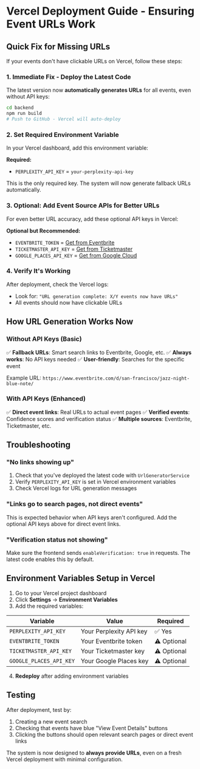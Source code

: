 # Vercel Deployment Guide - Ensuring Event URLs Work

## Quick Fix for Missing URLs

If your events don't have clickable URLs on Vercel, follow these steps:

### 1. **Immediate Fix - Deploy the Latest Code**

The latest version now **automatically generates URLs** for all events, even without API keys:

```bash
cd backend
npm run build
# Push to GitHub - Vercel will auto-deploy
```

### 2. **Set Required Environment Variable**

In your Vercel dashboard, add this environment variable:

**Required:**
- `PERPLEXITY_API_KEY` = `your-perplexity-api-key`

This is the only required key. The system will now generate fallback URLs automatically.

### 3. **Optional: Add Event Source APIs for Better URLs**

For even better URL accuracy, add these optional API keys in Vercel:

**Optional but Recommended:**
- `EVENTBRITE_TOKEN` = [Get from Eventbrite](https://www.eventbrite.com/platform/api-keys)
- `TICKETMASTER_API_KEY` = [Get from Ticketmaster](https://developer.ticketmaster.com/)
- `GOOGLE_PLACES_API_KEY` = [Get from Google Cloud](https://console.cloud.google.com/apis/credentials)

### 4. **Verify It's Working**

After deployment, check the Vercel logs:
- Look for: `"URL generation complete: X/Y events now have URLs"`
- All events should now have clickable URLs

## How URL Generation Works Now

### Without API Keys (Basic)
✅ **Fallback URLs**: Smart search links to Eventbrite, Google, etc.
✅ **Always works**: No API keys needed
✅ **User-friendly**: Searches for the specific event

Example URL: `https://www.eventbrite.com/d/san-francisco/jazz-night-blue-note/`

### With API Keys (Enhanced)
✅ **Direct event links**: Real URLs to actual event pages
✅ **Verified events**: Confidence scores and verification status
✅ **Multiple sources**: Eventbrite, Ticketmaster, etc.

## Troubleshooting

### "No links showing up"
1. Check that you've deployed the latest code with `UrlGeneratorService`
2. Verify `PERPLEXITY_API_KEY` is set in Vercel environment variables
3. Check Vercel logs for URL generation messages

### "Links go to search pages, not direct events"
This is expected behavior when API keys aren't configured. Add the optional API keys above for direct event links.

### "Verification status not showing"
Make sure the frontend sends `enableVerification: true` in requests. The latest code enables this by default.

## Environment Variables Setup in Vercel

1. Go to your Vercel project dashboard
2. Click **Settings** → **Environment Variables**
3. Add the required variables:

| Variable | Value | Required |
|----------|-------|----------|
| `PERPLEXITY_API_KEY` | Your Perplexity API key | ✅ Yes |
| `EVENTBRITE_TOKEN` | Your Eventbrite token | ⚠️ Optional |
| `TICKETMASTER_API_KEY` | Your Ticketmaster key | ⚠️ Optional |
| `GOOGLE_PLACES_API_KEY` | Your Google Places key | ⚠️ Optional |

4. **Redeploy** after adding environment variables

## Testing

After deployment, test by:
1. Creating a new event search
2. Checking that events have blue "View Event Details" buttons
3. Clicking the buttons should open relevant search pages or direct event links

The system is now designed to **always provide URLs**, even on a fresh Vercel deployment with minimal configuration. 
